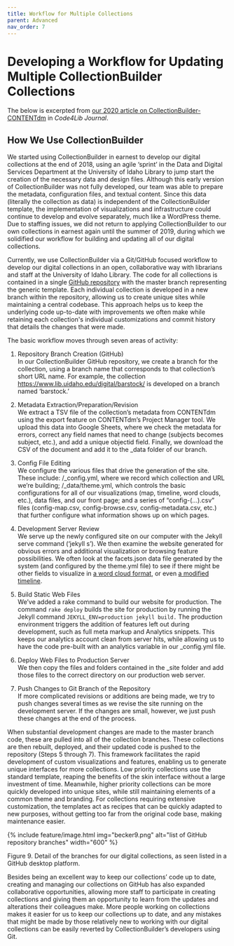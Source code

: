 ```yaml
---
title: Workflow for Multiple Collections 
parent: Advanced
nav_order: 7
---
```


# Developing a Workflow for Updating Multiple CollectionBuilder Collections

The below is excerpted from [our 2020 article on CollectionBuilder-CONTENTdm](https://journal.code4lib.org/articles/15326) in *Code4Lib Journal*. 

## How We Use CollectionBuilder

We started using CollectionBuilder in earnest to develop our digital collections at the end of 2018, using an agile ‘sprint’ in the Data and Digital Services Department at the University of Idaho Library to jump start the creation of the necessary data and design files.
Although this early version of CollectionBuilder was not fully developed, our team was able to prepare the metadata, configuration files, and textual content.
Since this data (literally the collection as data) is independent of the CollectionBuilder template, the implementation of visualizations and infrastructure could continue to develop and evolve separately, much like a WordPress theme.
Due to staffing issues, we did not return to applying CollectionBuilder to our own collections in earnest again until the summer of 2019, during which we solidified our workflow for building and updating all of our digital collections.

Currently, we use CollectionBuilder via a Git/GitHub focused workflow to develop our digital collections in an open, collaborative way with librarians and staff at the University of Idaho Library.
The code for all collections is contained in a single [GitHub repository](https://github.com/uidaholib/collectionbuilder-cdm-template) with the master branch representing the generic template.
Each individual collection is developed in a new branch within the repository, allowing us to create unique sites while maintaining a central codebase.
This approach helps us to keep the underlying code up-to-date with improvements we often make while retaining each collection's individual customizations and commit history that details the changes that were made.

The basic workflow moves through seven areas of activity:

1. Repository Branch Creation (GitHub)  
In our CollectionBuilder GitHub repository, we create a branch for the collection, using a branch name that corresponds to that collection’s short URL name. For example, the collection <https://www.lib.uidaho.edu/digital/barstock/> is developed on a branch named ‘barstock.’

2. Metadata Extraction/Preparation/Revision  
We extract a TSV file of the collection’s metadata from CONTENTdm using the export feature on CONTENTdm’s Project Manager tool. We upload this data into Google Sheets, where we check the metadata for errors, correct any field names that need to change (subjects becomes subject, etc.), and add a unique objectid field. Finally, we download the CSV of the document and add it to the _data folder of our branch.

3. Config File Editing  
We configure the various files that drive the generation of the site. These include: /_config.yml, where we record which collection and URL we’re building; /_data/theme.yml, which controls the basic configurations for all of our visualizations (map, timeline, word clouds, etc.), data files, and our front page; and a series of “config-(...).csv” files (config-map.csv, config-browse.csv, config-metadata.csv, etc.) that further configure what information shows up on which pages.

4. Development Server Review  
We serve up the newly configured site on our computer with the Jekyll serve command (‘jekyll s’). We then examine the website generated for obvious errors and additional visualization or browsing feature possibilities. We often look at the facets.json data file generated by the system (and configured by the theme.yml file) to see if there might be other fields to visualize in [a word cloud format](https://www.lib.uidaho.edu/digital/archivalidaho/photographers.html), or even [a modified timeline](https://www.lib.uidaho.edu/digital/watkins/depth.html).

5. Build Static Web Files  
We’ve added a rake command to build our website for production. The command `rake deploy` builds the site for production by running the Jekyll command `JEKYLL_ENV=production jekyll build.` The production environment triggers the addition of features left out during development, such as full meta markup and Analytics snippets. This keeps our analytics account clean from server hits, while allowing us to have the code pre-built with an analytics variable in our _config.yml file.

6. Deploy Web Files to Production Server  
We then copy the files and folders contained in the _site folder and add those files to the correct directory on our production web server.

7. Push Changes to Git Branch of the Repository  
If more complicated revisions or additions are being made, we try to push changes several times as we revise the site running on the development server. If the changes are small, however, we just push these changes at the end of the process.

When substantial development changes are made to the master branch code, these are pulled into all of the collection branches.
These collections are then rebuilt, deployed, and their updated code is pushed to the repository (Steps 5 through 7).
This framework facilitates the rapid development of custom visualizations and features, enabling us to generate unique interfaces for more collections.
Low priority collections use the standard template, reaping the benefits of the skin interface without a large investment of time.
Meanwhile, higher priority collections can be more quickly developed into unique sites, while still maintaining elements of a common theme and branding.
For collections requiring extensive customization, the templates act as recipes that can be quickly adapted to new purposes, without getting too far from the original code base, making maintenance easier.

{% include feature/image.html img="becker9.png" alt="list of GitHub repository branches" width="600" %}

Figure 9. Detail of the branches for our digital collections, as seen listed in a GitHub desktop platform.

Besides being an excellent way to keep our collections’ code up to date, creating and managing our collections on GitHub has also expanded collaborative opportunities, allowing more staff to participate in creating collections and giving them an opportunity to learn from the updates and alterations their colleagues make.
More people working on collections makes it easier for us to keep our collections up to date, and any mistakes that might be made by those relatively new to working with our digital collections can be easily reverted by CollectionBuilder’s developers using Git.
